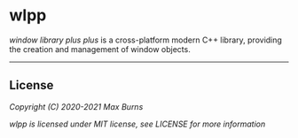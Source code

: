 # wlpp

_window library plus plus_ is a cross-platform modern C++ library, providing the creation and management of window objects.

---

## License

_Copyright (C) 2020-2021 Max Burns_

_wlpp is licensed under MIT license, see LICENSE for more information_
